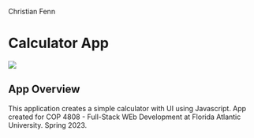 Christian Fenn
# Calculator App

![](https://i.imgur.com/2QAgdFc.gif)

## App Overview

This application creates a simple calculator with UI using Javascript. App created for COP 4808 - Full-Stack WEb Development at Florida Atlantic University. Spring 2023.
